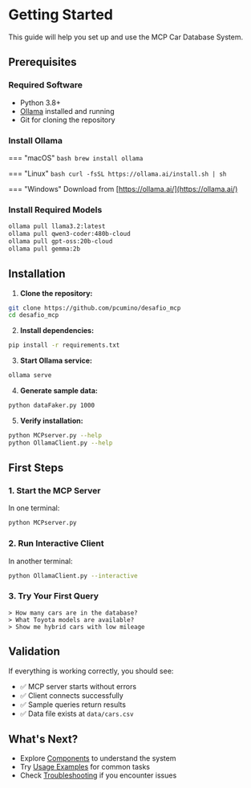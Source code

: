 # Getting Started

This guide will help you set up and use the MCP Car Database System.

## Prerequisites

### Required Software
- Python 3.8+
- [Ollama](https://ollama.ai/) installed and running
- Git for cloning the repository

### Install Ollama

=== "macOS"
    ```bash
    brew install ollama
    ```

=== "Linux"
    ```bash
    curl -fsSL https://ollama.ai/install.sh | sh
    ```

=== "Windows"
    Download from [https://ollama.ai/](https://ollama.ai/)

### Install Required Models

```bash
ollama pull llama3.2:latest
ollama pull qwen3-coder:480b-cloud
ollama pull gpt-oss:20b-cloud
ollama pull gemma:2b
```

## Installation

1. **Clone the repository:**
```bash
git clone https://github.com/pcumino/desafio_mcp
cd desafio_mcp
```

2. **Install dependencies:**
```bash
pip install -r requirements.txt
```

3. **Start Ollama service:**
```bash
ollama serve
```

4. **Generate sample data:**
```bash
python dataFaker.py 1000
```

5. **Verify installation:**
```bash
python MCPserver.py --help
python OllamaClient.py --help
```

## First Steps

### 1. Start the MCP Server

In one terminal:
```bash
python MCPserver.py
```

### 2. Run Interactive Client

In another terminal:
```bash
python OllamaClient.py --interactive
```

### 3. Try Your First Query

```
> How many cars are in the database?
> What Toyota models are available?
> Show me hybrid cars with low mileage
```

## Validation

If everything is working correctly, you should see:

- ✅ MCP server starts without errors
- ✅ Client connects successfully
- ✅ Sample queries return results
- ✅ Data file exists at `data/cars.csv`

## What's Next?

- Explore [Components](components.md) to understand the system
- Try [Usage Examples](examples.md) for common tasks
- Check [Troubleshooting](troubleshooting.md) if you encounter issues